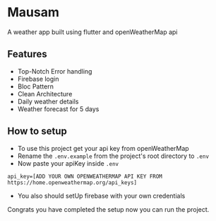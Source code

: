 # Mausam

A weather app built using flutter and openWeatherMap api

## Features
- Top-Notch Error handling
- Firebase login
- Bloc Pattern
- Clean Architecture
- Daily weather details
- Weather forecast for 5 days

## How to setup
- To use this project get your api key from openWeatherMap
- Rename the `.env.example` from the project's root directory to `.env`
- Now paste your apiKey inside `.env`
```
api_key=[ADD YOUR OWN OPENWEATHERMAP API KEY FROM https://home.openweathermap.org/api_keys]
```
- You also should setUp firebase with your own credentials

Congrats you have completed the setup now you can run the project.